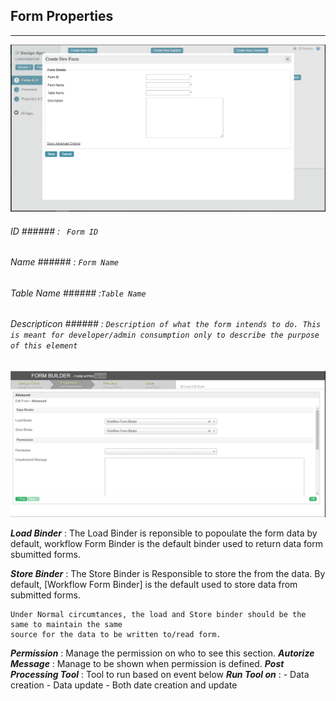 ## Form Properties ##

---

<img src="https://raw.githubusercontent.com/kinnara-digital-studio/kecak-workflow/master/docs/assets/buildingPlugins-formProperties.png" alt="buildingPlugins-formProperties" />

 ###### ID  ###### : ` Form ID` 
 ###### Name ###### : ` Form Name `
 ###### Table Name ###### :` Table Name `
###### Descripticon ###### : `Description of what the form intends to do. This is meant for developer/admin consumption only to describe the purpose of this element ` 

<img src="https://raw.githubusercontent.com/kinnara-digital-studio/kecak-workflow/master/docs/assets/buildingPlugins-formPropertiesAdvanced.png" alt="buildingPlugins-formPropertiesAdvanced" />


***Load Binder*** : The Load Binder is reponsible to popoulate the form data by default, workflow Form Binder is the default binder used to return data form sbumitted forms.

***Store Binder*** : The Store Binder is Responsible to store the from the data. By default, [Workflow Form Binder] is the default used to store data from submitted forms.

```
Under Normal circumtances, the load and Store binder should be the same to maintain the same 
source for the data to be written to/read form.
```

***Permission*** : Manage the permission on who to see this section. 
***Autorize Message*** : Manage to be shown when permission is defined.
***Post Processing Tool*** : Tool to run based on event below
***Run Tool on*** : - Data creation
					- Data update
					- Both date creation and update

